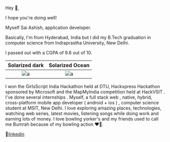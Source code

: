 Hey 👋,

I hope you're doing well!

Myself Sai Ashish, application developer.

Basically, I'm from Hyderabad, India but I did my B.Tech graduation in computer science from Indraprastha University, New Delhi. 

I passed out with a CGPA of 9.6 out of 10.

Solarized dark             |  Solarized Ocean
:-------------------------:|:-------------------------:
![a](https://github.com/SaiAshish9/SaiAshish9/assets/43849911/c0518fd2-1c66-4e81-a04b-8ef0227950ad)  |  ![a](https://github.com/SaiAshish9/SaiAshish9/assets/43849911/e811418c-3c6f-400b-94e4-7911fa3260ae)

I won the GirlsScript India Hackathon held at DTU, Hackxpress Hackathon sponsored by Microsoft and the MapMyIndia competition held at HackVSIT . I've done several internships . Myself, a full stack web , native, hybrid, cross-platform mobile app developer ( android + ios ) , computer science student at MSIT, New Delhi. I love exploring amazing places, technologies, watching web series, latest movies, listening songs while doing work and earning lots of money. I love bowling yorker's and my friends used to call me Bumrah because of my bowling action ❤️🏏.     


👔[linkedin][linkedin]


[linkedin]: https://www.linkedin.com/in/sai-ashish-237784188/
